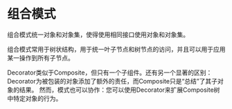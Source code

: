 # 组合模式

组合模式统一对象和对象集，使得使用相同接口使用对象和对象集。

组合模式常用于树状结构，用于统一叶子节点和树节点的访问，并且可以用于应用某一操作到所有子节点。

Decorator类似于Composite，但只有一个子组件。还有另一个显著的区别：Decorator为被包装的对象添加了额外的责任，而Composite只是“总结”了其子对象的结果。
然而，模式也可以协作：您可以使用Decorator来扩展Composite树中特定对象的行为。